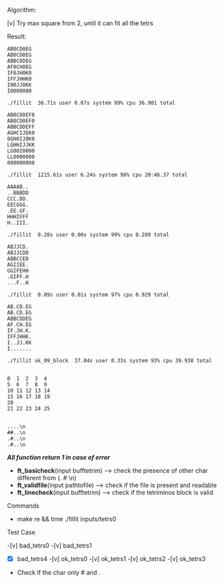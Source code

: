 Algorithm:

[v] Try max square from 2, until it can fit all the tetrs

Result:

```
AB0CD0EG
AB0CD0EG
ABBCDDEG
AF0CH0EG
IF0JH0K0
IFFJHHK0
I00JJ0KK
I0000000

./fillit  36.71s user 0.07s system 99% cpu 36.901 total

AB0CD0EF0
AB0CD0EF0
ABBCDDEFF
AGHCIJEK0
0GH0IJ0K0
LGHHIJJKK
LG00I0000
LL0000000
000000000

./fillit  1215.61s user 6.24s system 98% cpu 20:46.37 total

AAAAB..
..BBBDD
CCC.DD.
EECGGG.
.EE.GF.
HHHIFFF
H..III.

./fillit  0.28s user 0.00s system 99% cpu 0.289 total

ABJJCD.
ABJJCDD
ABBCCED
AGIIEE.
GGIFEHH
.GIFF.H
...F..H

./fillit  0.89s user 0.01s system 97% cpu 0.929 total

AB.CD.EG
AB.CD.EG
ABBCDDEG
AF.CH.EG
IF.JH.K.
IFFJHHK.
I..JJ.KK
I.......

./fillit ok_09_block  37.04s user 0.33s system 93% cpu 39.938 total


0  1  2  3  4
5  6  7  8  9
10 11 12 13 14
15 16 17 18 19
20
21 22 23 24 25


....\n
##..\n
.#..\n
.#..\n

```

_**All function return 1 in case of error**_

- **ft_basicheck**(input bufftetrim) --> check the presence of other char different from (.  #  \n)
- **ft_validfile**(input pathtofile) --> check if the file is present and readable
- **ft_linecheck**(input bufftetrim) --> check if the tetriminos block is valid

Commands
- make re && time ./fillit inputs/tetrs0


Test Case

-[v] bad_tetrs0
-[v] bad_tetrs1
-[x] bad_tetrs4
-[v] ok_tetrs0
-[v] ok_tetrs1
-[v] ok_tetrs2
-[v] ok_tetrs3

* Check if the char only # and .
